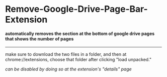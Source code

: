 # Remove-Google-Drive-Page-Bar-Extension
#### automatically removes the section at the bottom of google drive pages that shows the number of pages
---
make sure to download the two files in a folder, and then at chrome://extensions, choose that folder after clicking "load unpacked."

_can be disabled by doing so at the extension's "details" page_
